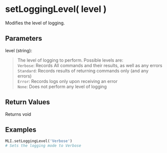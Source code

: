 # setLoggingLevel( level )

Modifies the level of logging.  

## Parameters

level (string):
> The level of logging to perform. Possible levels are:  
> `Verbose`: Records All commands and their results, as well as any errors  
> `Standard`: Records results of returning commands only (and any errors)  
> `Error`: Records logs only upon receiving an error  
> `None`: Does not perform any level of logging

## Return Values

Returns void

## Examples

```py
MLI.setLoggingLevel('Verbose')
# Sets the logging mode to Verbose
```
